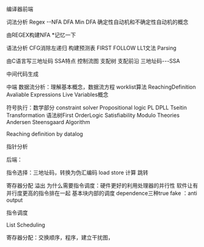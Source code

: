 编译器前端

词法分析 Regex --NFA DFA Min DFA 确定性自动机和不确定性自动机的概念

由REGEX构建NFA *记忆一下

语法分析 CFG消除左递归 构建预测表 FIRST FOLLOW LL1文法 Parsing

由C语言写三地址码 SSA特点 控制流图 支配树 支配前沿 三地址码---SSA

中间代码生成



中端
数据流分析：理解基本概念，数据流方程 worklist算法 ReachingDefinition Avaliable Expressions Live Variables概念



符号执行：数学部分 constraint solver  Propositional logic PL DPLL Tseitin Transformation 语法树First OrderLogic  Satisfiability Modulo Theories Andersen Steensgaard Algorithm

Reaching definition by datalog

指针分析



后端：

指令选择：三地址码，转换为伪汇编码 load store 计算 跳转

寄存器分配  溢出 为什么需要指令调度：硬件更好的利用处理器的并行性 软件让有并行度更高的指令排在一起  基本块内部的调度 dependence三种true fake ：anti output

指令调度

List Scheduling

寄存器分配：交换顺序，程序，建立干扰图，